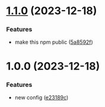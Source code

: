 # [1.1.0](https://github.com/Bugs5382/project-standard-semantic-release/compare/v1.0.0...v1.1.0) (2023-12-18)


### Features

* make this npm public ([5a8592f](https://github.com/Bugs5382/project-standard-semantic-release/commit/5a8592f986b7fa184b887e8501538c4de96f0dc7))

# 1.0.0 (2023-12-18)


### Features

* new config ([e23189c](https://github.com/Bugs5382/project-standard-semantic-release/commit/e23189c1018acb162ea829cfd8c8a2dbfd33b58b))
